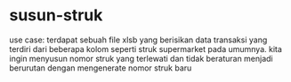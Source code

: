 # susun-struk
use case: 
terdapat sebuah file xlsb yang berisikan data transaksi yang terdiri dari beberapa kolom seperti struk supermarket pada umumnya.
kita ingin menyusun nomor struk yang terlewati dan tidak beraturan menjadi berurutan dengan mengenerate nomor struk baru
